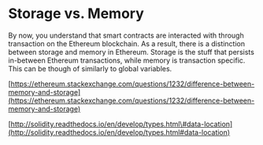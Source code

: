# Storage vs. Memory

By now, you understand that smart contracts are interacted with through transaction on the Ethereum blockchain. As a result, there is a distinction between storage and memory in Ethereum. Storage is the stuff that persists in-between Ethereum transactions, while memory is transaction specific. This can be though of similarly to global variables.

[https://ethereum.stackexchange.com/questions/1232/difference-between-memory-and-storage](https://ethereum.stackexchange.com/questions/1232/difference-between-memory-and-storage)

[http://solidity.readthedocs.io/en/develop/types.html\#data-location](http://solidity.readthedocs.io/en/develop/types.html#data-location)


